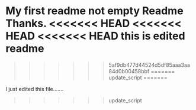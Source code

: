 My first readme
not empty Readme
Thanks.
<<<<<<< HEAD
<<<<<<< HEAD
<<<<<<< HEAD
this is edited readme
=======

>>>>>>> 5af9db477d44524d5df85aaa3aa84d0b00458bbf
=======
>>>>>>> update_script
=======

I just edited this file.......
>>>>>>> update_script
